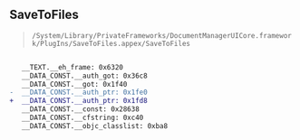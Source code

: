 ## SaveToFiles

> `/System/Library/PrivateFrameworks/DocumentManagerUICore.framework/PlugIns/SaveToFiles.appex/SaveToFiles`

```diff

   __TEXT.__eh_frame: 0x6320
   __DATA_CONST.__auth_got: 0x36c8
   __DATA_CONST.__got: 0x1f40
-  __DATA_CONST.__auth_ptr: 0x1fe0
+  __DATA_CONST.__auth_ptr: 0x1fd8
   __DATA_CONST.__const: 0x28638
   __DATA_CONST.__cfstring: 0xc40
   __DATA_CONST.__objc_classlist: 0xba8

```
